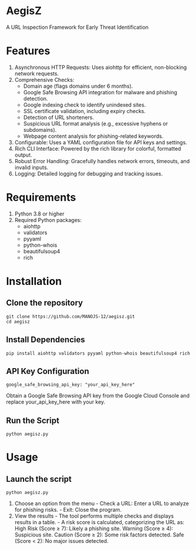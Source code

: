 # AegisZ
A URL Inspection Framework for Early Threat Identification
# Features
1. Asynchronous HTTP Requests: Uses aiohttp for efficient, non-blocking network requests.
2. Comprehensive Checks:
    - Domain age (flags domains under 6 months).
    - Google Safe Browsing API integration for malware and phishing detection.
    - Google indexing check to identify unindexed sites.
    - SSL certificate validation, including expiry checks.
    - Detection of URL shorteners.
    - Suspicious URL format analysis (e.g., excessive hyphens or subdomains).
    - Webpage content analysis for phishing-related keywords.
3. Configurable: Uses a YAML configuration file for API keys and settings.
4. Rich CLI Interface: Powered by the rich library for colorful, formatted output.
5. Robust Error Handling: Gracefully handles network errors, timeouts, and invalid inputs.
6. Logging: Detailed logging for debugging and tracking issues.
# Requirements
1. Python 3.8 or higher
2. Required Python packages:
    - aiohttp
    - validators
    - pyyaml
    - python-whois
    - beautifulsoup4
    - rich
# Installation
## Clone the repository
    git clone https://github.com/MANOJS-12/aegisz.git
    cd aegisz
## Install Dependencies
    pip install aiohttp validators pyyaml python-whois beautifulsoup4 rich
## API Key Configuration
    google_safe_browsing_api_key: "your_api_key_here"
Obtain a Google Safe Browsing API key from the Google Cloud Console and replace your_api_key_here with your key.
## Run the Script
    python aegisz.py
# Usage
## Launch the script
    python aegisz.py
1. Choose an option from the menu
        - Check a URL: Enter a URL to analyze for phishing risks.
        - Exit: Close the program.
2. View the results
        - The tool performs multiple checks and displays results in a table.
        - A risk score is calculated, categorizing the URL as:
            High Risk (Score ≥ 7): Likely a phishing site.
            Warning (Score ≥ 4): Suspicious site.
            Caution (Score ≥ 2): Some risk factors detected.
            Safe (Score < 2): No major issues detected.


